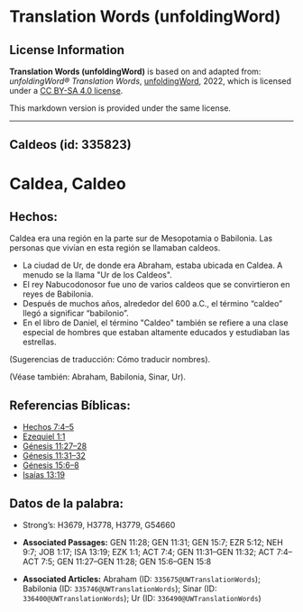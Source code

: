 # Translation Words (unfoldingWord)

## License Information

**Translation Words (unfoldingWord)** is based on and adapted from: _unfoldingWord® Translation Words_, [unfoldingWord](https://unfoldingword.org/utw), 2022, which is licensed under a [CC BY-SA 4.0 license](https://creativecommons.org/licenses/by-sa/4.0/legalcode.en).

This markdown version is provided under the same license.



--------------------------------

## Caldeos (id: 335823)

Caldea, Caldeo
==============

Hechos:
-------

Caldea era una región en la parte sur de Mesopotamia o Babilonia. Las personas que vivían en esta región se llamaban caldeos.

* La ciudad de Ur, de donde era Abraham, estaba ubicada en Caldea. A menudo se la llama "Ur de los Caldeos".
* El rey Nabucodonosor fue uno de varios caldeos que se convirtieron en reyes de Babilonia.
* Después de muchos años, alrededor del 600 a.C., el término “caldeo” llegó a significar “babilonio”.
* En el libro de Daniel, el término "Caldeo" también se refiere a una clase especial de hombres que estaban altamente educados y estudiaban las estrellas.

(Sugerencias de traducción: Cómo traducir nombres).

(Véase también: Abraham, Babilonia, Sinar, Ur).

Referencias Bíblicas:
---------------------

* [Hechos 7:4–5](https://ref.ly/Acts7:4-Acts7:5)
* [Ezequiel 1:1](https://ref.ly/Ezek1:1)
* [Génesis 11:27–28](https://ref.ly/Gen11:27-Gen11:28)
* [Génesis 11:31–32](https://ref.ly/Gen11:31-Gen11:32)
* [Génesis 15:6–8](https://ref.ly/Gen15:6-Gen15:8)
* [Isaías 13:19](https://ref.ly/Isa13:19)

Datos de la palabra:
--------------------

* Strong’s: H3679, H3778, H3779, G54660

* **Associated Passages:** GEN 11:28; GEN 11:31; GEN 15:7; EZR 5:12; NEH 9:7; JOB 1:17; ISA 13:19; EZK 1:1; ACT 7:4; GEN 11:31–GEN 11:32; ACT 7:4–ACT 7:5; GEN 11:27–GEN 11:28; GEN 15:6–GEN 15:8
* **Associated Articles:** Abraham (ID: `335675@UWTranslationWords`); Babilonia (ID: `335746@UWTranslationWords`); Sinar (ID: `336400@UWTranslationWords`); Ur (ID: `336490@UWTranslationWords`)

